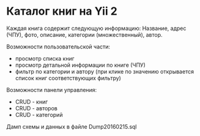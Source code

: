 Каталог книг на Yii 2
=====================

Каждая книга содержит следующую информацию:
Название, адрес (ЧПУ), фото, описание, категории (множественный), автор.

Возможности пользовательской части:
- просмотр списка книг
- просмотр детальной информации по книге (ЧПУ)
- фильтр по категории и автору (при клике по значению открывается список книг соответствующих фильтру)

Возможности панели управления:
- CRUD - книг
- CRUD - авторов
- CRUD - категорий

Дамп схемы и данных в файле Dump20160215.sql